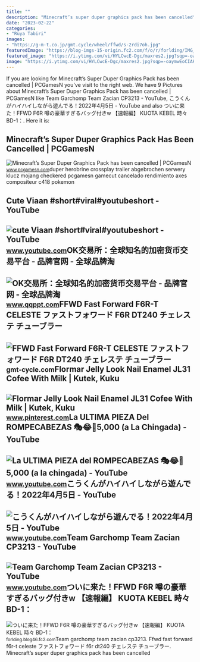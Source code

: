 ```yaml
---
title: ""
description: "Minecraft’s super duper graphics pack has been cancelled"
date: "2023-02-22"
categories:
- "Ruya Tabiri"
images:
- "https://g-m-t.co.jp/gmt.cycle/wheel/ffwd/s-2rdi7oh.jpg"
featuredImage: "https://blog-imgs-15-origin.fc2.com/f/o/r/forlding/IMG_0266.jpg"
featured_image: "https://i.ytimg.com/vi/HYLCwcE-Dgc/maxres2.jpg?sqp=-oaymwEoCIAKENAF8quKqQMcGADwAQH4AYwCgALgA4oCDAgAEAEYRSBHKGUwDw==&amp;rs=AOn4CLC_ulBvmvqa2cf2uT56Qfk3FCYaDA"
image: "https://i.ytimg.com/vi/HYLCwcE-Dgc/maxres2.jpg?sqp=-oaymwEoCIAKENAF8quKqQMcGADwAQH4AYwCgALgA4oCDAgAEAEYRSBHKGUwDw==&amp;rs=AOn4CLC_ulBvmvqa2cf2uT56Qfk3FCYaDA"
---
```


If you are looking for Minecraft’s Super Duper Graphics Pack has been cancelled | PCGamesN you've visit to the right web. We have 9 Pictures about Minecraft’s Super Duper Graphics Pack has been cancelled | PCGamesN like Team Garchomp Team Zacian CP3213 - YouTube, こうくんがハイハイしながら遊んでる！2022年4月5日 - YouTube and also ついに来た！FFWD F6R 噂の豪華すぎるバッグ付きw 【速報編】 KUOTA KEBEL 時々 BD-1：. Here it is:

Minecraft’s Super Duper Graphics Pack Has Been Cancelled | PCGamesN
-------------------------------------------------------------------

 ![Minecraft’s Super Duper Graphics Pack has been cancelled | PCGamesN](https://www.pcgamesn.com/wp-content/uploads/2019/08/minecraft-super-duper-graphics-pack.jpg) <small>www.pcgamesn.com</small>duper herobrine crossplay trailer abgebrochen serwery klucz mojang checkered pcgamesn gamecut cancelado rendimiento axes compositeur c418 pokemon

Cute Viaan #short#viral#youtubeshort - YouTube
----------------------------------------------

 ![cute Viaan #short#viral#youtubeshort - YouTube](https://i.ytimg.com/vi/oPb6FcYADA0/hq2.jpg?sqp=-oaymwEoCOADEOgC8quKqQMcGADwAQH4Ac4FgAKACooCDAgAEAEYZSBdKE4wDw==&rs=AOn4CLCUQw-VGHZGEBpxjRVtchxVuCjbhQ) <small>www.youtube.com</small>OK交易所：全球知名的加密货币交易平台 - 品牌官网 - 全球品牌淘
----------------------------------

 ![OK交易所：全球知名的加密货币交易平台 - 品牌官网 - 全球品牌淘](http://www.qqppt.com/images/okan.png) <small>www.qqppt.com</small>FFWD Fast Forward F6R-T CELESTE ファストフォワード F6R DT240 チェレステ チューブラー
----------------------------------------------------------------

 ![FFWD Fast Forward F6R-T CELESTE ファストフォワード F6R DT240 チェレステ チューブラー](https://g-m-t.co.jp/gmt.cycle/wheel/ffwd/s-2rdi7oh.jpg) <small>gmt-cycle.com</small>Flormar Jelly Look Nail Enamel JL31 Cofee With Milk | Kutek, Kuku
-----------------------------------------------------------------

 ![Flormar Jelly Look Nail Enamel JL31 Cofee With Milk | Kutek, Kuku](https://i.pinimg.com/736x/ff/d2/a7/ffd2a756f773e406452704f7fb34b471.jpg) <small>www.pinterest.com</small>La ULTIMA PIEZA Del ROMPECABEZAS 🎭😂🧘5,000 (a La Chingada) - YouTube
-------------------------------------------------------------------

 ![La ULTIMA PIEZA del ROMPECABEZAS 🎭😂🧘5,000 (a la chingada) - YouTube](https://i.ytimg.com/vi/KdZ3OosEZ6s/hq2.jpg?sqp=-oaymwEoCOADEOgC8quKqQMcGADwAQH4Ad4EgAK4CIoCDAgAEAEYZSBMKGMwDw==&rs=AOn4CLCfzFvJaPoNerKMbSKycXF-fCyaDA) <small>www.youtube.com</small>こうくんがハイハイしながら遊んでる！2022年4月5日 - YouTube
-------------------------------------

 ![こうくんがハイハイしながら遊んでる！2022年4月5日 - YouTube](https://i.ytimg.com/vi/H2fAEMesIjo/maxresdefault.jpg?sqp=-oaymwEmCIAKENAF8quKqQMa8AEB-AH-CYAC0AWKAgwIABABGGUgXyhTMA8=&rs=AOn4CLCJYSghky0o-ilndxvg6fCYAda1ug) <small>www.youtube.com</small>Team Garchomp Team Zacian CP3213 - YouTube
------------------------------------------

 ![Team Garchomp Team Zacian CP3213 - YouTube](https://i.ytimg.com/vi/HYLCwcE-Dgc/maxres2.jpg?sqp=-oaymwEoCIAKENAF8quKqQMcGADwAQH4AYwCgALgA4oCDAgAEAEYRSBHKGUwDw==&rs=AOn4CLC_ulBvmvqa2cf2uT56Qfk3FCYaDA) <small>www.youtube.com</small>ついに来た！FFWD F6R 噂の豪華すぎるバッグ付きw 【速報編】 KUOTA KEBEL 時々 BD-1：
-------------------------------------------------------

 ![ついに来た！FFWD F6R 噂の豪華すぎるバッグ付きw 【速報編】 KUOTA KEBEL 時々 BD-1：](https://blog-imgs-15-origin.fc2.com/f/o/r/forlding/IMG_0266.jpg) <small>forlding.blog46.fc2.com</small>Team garchomp team zacian cp3213. Ffwd fast forward f6r-t celeste ファストフォワード f6r dt240 チェレステ チューブラー. Minecraft’s super duper graphics pack has been cancelled
